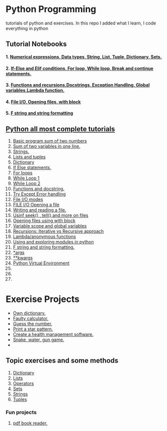 # Python Programming
tutorials of python and exercises. In this repo I added what I learn, I code everything in python

## Tutorial Notebooks
#### 1. <a href="notebooks/py_tutorials_01.ipynb">Numerical expressions, Data types, String, List, Tuple, Dictionary, Sets.</a>
#### 2. <a href="notebooks/py_tutorials_02.ipynb">If-Else and Elif conditions, For loop, While loop, Break and continue statements.</a>
#### 3. <a href="notebooks/py_tutorials_03.ipynb">Functions and recursions,Docstrings, Exception Handling, Global variables,Lambda function.</a>
#### 4. <a href="notebooks/py_tutorials_04.ipynb">File I/O, Opening files, with block</a>
#### 5. <a href="notebooks/py_tutorials_05.ipynb">F string and string formatting</a>




## <a href="py_tuts">Python all most complete tutorials</a>
<ol>
<li><a href="py_tuts/tut1.py">Basic program sum of two numbers</a></li>
<li><a href="py_tuts/tut2.py">Sum of two variables in one line.</a></li>
<li><a href="py_tuts/tut8_strings.py">Strings.</a></li>
<li><a href="py_tuts/">Lists and tuples</a></li>
<li><a href="py_tuts/tut10_dictionary.py">Dictionary</a></li>
<li><a href="py_tuts/tut13_if_else.py">If Else statements.</a></li>
<li><a href="py_tuts/tut16_for_loop.py">For loops</a></li>
<li><a href="py_tuts/tut17_while_loop.py">While Loop 1</a></li>
<li><a href="py_tuts/tut17_while_loop01.py">While Loop 2</a></li>
<li><a href="py_tuts/tut23_function.py">Functions and docstring.</a></li>
<li><a href="py_tuts/tut24_try_except.py">Try Except Error handling</a></li>
<li><a href="py_tuts/file_IO_modes.py">File I/O modes</a></li>
<li><a href="py_tuts/file_IO_tut1.py">FILE I/O Opening a file</a></li>
<li><a href="py_tuts/file_write.py">Writing and reading a file.</a></li>
<li><a href="py_tuts/more_files.py">Usinf seek() , tell() and more on files</a></li>
<li><a href="py_tuts/tut31_withblock.py">Opening files using with block</a></li>
<li><a href="py_tuts/tut33_global_variables.py">Variable scope and global variables</a></li>
<li><a href="py_tuts/tut34_recursion.py">Recursions: Iterative vs Recursive approach</a></li>
<li><a href="py_tuts/tut36_lambda.py">Lambda/anonymous functions</a></li>
<li><a href="py_tuts/tut38_modules.py">Using and exploring modules in python</a></li>
<li><a href="py_tuts/tut39_fstrings.py">F string and string formatting.</a></li>
<li><a href="py_tuts/tut41_args.py">*args</a></li>
<li><a href="py_tuts/tut41_kwargs.py">**kwargs</a></li>
<li><a href="py_tuts/virtual_env">Python Virtual Environment</a></li>
<li><a href="py_tuts/"></a></li>
<li><a href="py_tuts/"></a></li>
<li><a href="py_tuts/"></a></li>
</ol>


# Exercise Projects
<ul>
<li><a href="Exercise_projects/exercise01.py">Own dictionary.</a></li>
<li><a href="Exercise_projects/exercise02.py">Faulty calculator.</a></li>
<li><a href="Exercise_projects/exercise03.py">Guess the number.</a></li>
<li><a href="Exercise_projects/exercise04.py">Print a star pattern.</a></li>
<li><a href="Exercise_projects/exercise05.py">Create a health management software.</a></li>
<li><a href="Exercise_projects/exercise06.py">Snake, water, gun game.</a></li>
<li><a href="Exercise_projects/exercise07.py"></a></li>
</ul>

## Topic exercises and some methods
<ol>
<li><a href="topic_exercises/dictionary">Dictionary</a></li>
<li><a href="topic_exercises/lists">Lists</a></li>
<li><a href="topic_exercises/operators">Operators</a></li>
<li><a href="topic_exercises/sets">Sets</a></li>
<li><a href="topic_exercises/stringmethods1">Strings</a></li>
<li><a href="topic_exercises/tuples">Tuples</a></li>
</ol>

### Fun projects
<ol>
<li><a href="fun_project01">pdf book reader.</a></li>
</ol>
